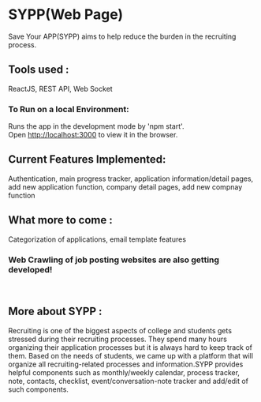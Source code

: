 # SYPP(Web Page)
Save Your APP(SYPP) aims to help reduce the burden in the recruiting process.

## Tools used :

ReactJS, REST API, Web Socket

### To Run on a local Environment:

Runs the app in the development mode by 'npm start'.<br />
Open [http://localhost:3000](http://localhost:3000) to view it in the browser.

## Current Features Implemented:
Authentication, main progress tracker, application information/detail pages, add new application function, company detail pages, add new compnay function

## What more to come :
Categorization of applications, email template features

### Web Crawling of job posting websites are also getting developed!

<br/>

## More about SYPP :
Recruiting is one of the biggest aspects of college and students gets stressed during their recruiting processes. They spend many hours organizing their application processes but it is always hard to keep track of them. Based on the needs of students, we came up with a platform that will organize all recruiting-related processes and information.SYPP provides helpful components such as monthly/weekly calendar, process tracker, note, contacts, checklist, event/conversation-note tracker and add/edit of such components.

